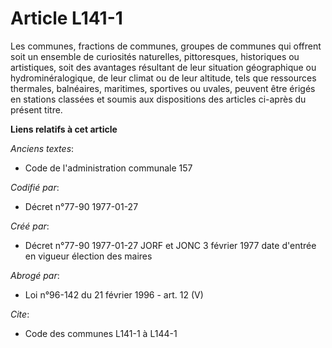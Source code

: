 # Article L141-1

Les communes, fractions de communes, groupes de communes qui offrent soit un ensemble de curiosités naturelles, pittoresques,
historiques ou artistiques, soit des avantages résultant de leur situation géographique ou hydrominéralogique, de leur climat
ou de leur altitude, tels que ressources thermales, balnéaires, maritimes, sportives ou uvales, peuvent être érigés en
stations classées       et soumis aux dispositions des articles ci-après du présent titre.

**Liens relatifs à cet article**

_Anciens textes_:

  - Code de l'administration communale 157

_Codifié par_:

  - Décret n°77-90 1977-01-27

_Créé par_:

  - Décret n°77-90 1977-01-27 JORF et JONC 3 février 1977 date d'entrée en vigueur élection des maires

_Abrogé par_:

  - Loi n°96-142 du 21 février 1996 - art. 12 (V)

_Cite_:

  - Code des communes L141-1 à L144-1
